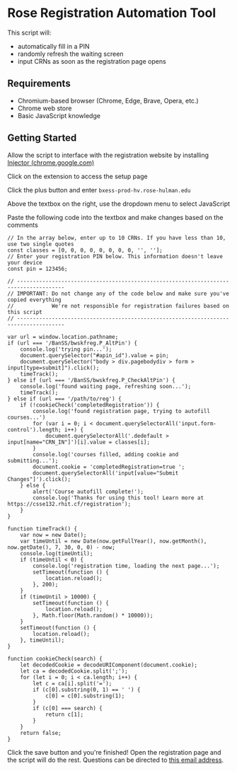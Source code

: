 # Rose Registration Automation Tool
This script will:
- automatically fill in a PIN
- randomly refresh the waiting screen
- input CRNs as soon as the registration page opens

## Requirements
- Chromium-based browser (Chrome, Edge, Brave, Opera, etc.)
- Chrome web store
- Basic JavaScript knowledge

## Getting Started
Allow the script to interface with the registration website by installing
[Injector (chrome.google.com)](https://chrome.google.com/webstore/detail/injector/bfdonckegflhbiamlmidciapolfccmmb)

Click on the extension to access the setup page

Click the plus button and enter 
`bxess-prod-hv.rose-hulman.edu`

Above the textbox on the right, use the dropdown menu to select JavaScript

Paste the following code into the textbox and make changes based on the comments
```
// In the array below, enter up to 10 CRNs. If you have less than 10, use two single quotes
const classes = [0, 0, 0, 0, 0, 0, 0, 0, '', ''];
// Enter your registration PIN below. This information doesn't leave your device
const pin = 123456;

// -------------------------------------------------------------------------------------
// IMPORTANT: Do not change any of the code below and make sure you've copied everything
//            We're not responsible for registration failures based on this script
// -------------------------------------------------------------------------------------

var url = window.location.pathname;
if (url === '/BanSS/bwskfreg.P_AltPin') {
    console.log('trying pin...');
    document.querySelector("#apin_id").value = pin;
    document.querySelector("body > div.pagebodydiv > form > input[type=submit]").click();
    timeTrack();
} else if (url === '/BanSS/bwskfreg.P_CheckAltPin') {
    console.log('found waiting page, refreshing soon...');
    timeTrack();
} else if (url === '/path/to/reg') {
    if (!cookieCheck('completedRegistration')) {
        console.log('found registration page, trying to autofill courses...')
        for (var i = 0; i < document.querySelectorAll('input.form-control').length; i++) {
            document.querySelectorAll('.dedefault > input[name="CRN_IN"]')[i].value = classes[i];
        }
        console.log('courses filled, adding cookie and submitting...');
        document.cookie = 'completedRegistration=true ';
        document.querySelectorAll('input[value="Submit Changes"]').click();
    } else {
        alert('Course autofill complete!');
        console.log('Thanks for using this tool! Learn more at https://csse132.rhit.cf/registration');
    }
}

function timeTrack() {
    var now = new Date();
    var timeUntil = new Date(now.getFullYear(), now.getMonth(), now.getDate(), 7, 30, 0, 0) - now;
    console.log(timeUntil);
    if (timeUntil < 0) {
        console.log('registration time, loading the next page...');
        setTimeout(function () {
            location.reload();
        }, 200);
    }
    if (timeUntil > 10000) {
        setTimeout(function () {
            location.reload();
        }, Math.floor(Math.random() * 10000));
    }
    setTimeout(function () {
        location.reload();
    }, timeUntil);
}

function cookieCheck(search) {
    let decodedCookie = decodeURIComponent(document.cookie);
    let ca = decodedCookie.split(';');
    for (let i = 0; i < ca.length; i++) {
        let c = ca[i].split('=');
        if (c[0].substring(0, 1) == ' ') {
            c[0] = c[0].substring(1);
        }
        if (c[0] === search) {
            return c[1];
        }
    }
    return false;
}
```

Click the save button and you're finished! Open the registration page and the script will do the rest. Questions can be directed to [this email address](mailto:hello@canon.click).
